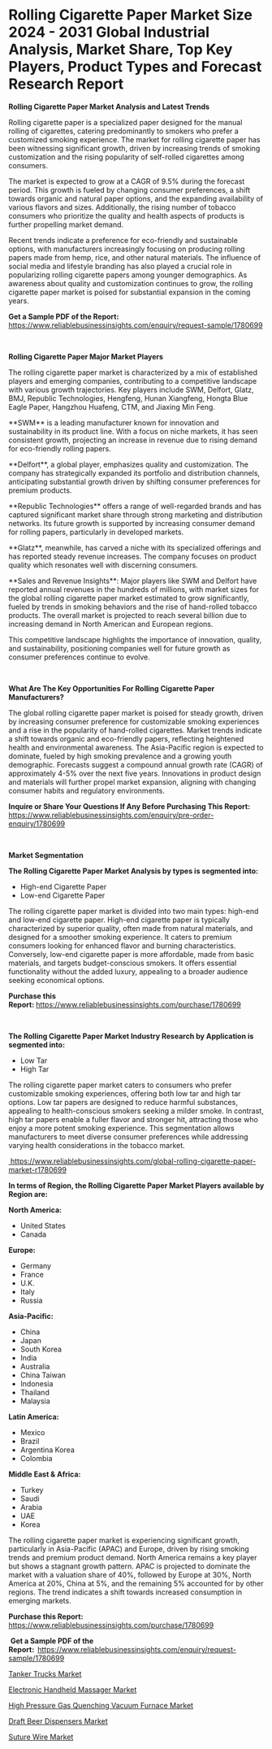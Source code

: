 <p><h1>Rolling Cigarette Paper Market Size 2024 - 2031 Global Industrial Analysis, Market Share, Top Key Players, Product Types and Forecast Research Report</h1></p><p><strong>Rolling Cigarette Paper Market Analysis and Latest Trends</strong></p>
<p><p>Rolling cigarette paper is a specialized paper designed for the manual rolling of cigarettes, catering predominantly to smokers who prefer a customized smoking experience. The market for rolling cigarette paper has been witnessing significant growth, driven by increasing trends of smoking customization and the rising popularity of self-rolled cigarettes among consumers. </p><p>The market is expected to grow at a CAGR of 9.5% during the forecast period. This growth is fueled by changing consumer preferences, a shift towards organic and natural paper options, and the expanding availability of various flavors and sizes. Additionally, the rising number of tobacco consumers who prioritize the quality and health aspects of products is further propelling market demand. </p><p>Recent trends indicate a preference for eco-friendly and sustainable options, with manufacturers increasingly focusing on producing rolling papers made from hemp, rice, and other natural materials. The influence of social media and lifestyle branding has also played a crucial role in popularizing rolling cigarette papers among younger demographics. As awareness about quality and customization continues to grow, the rolling cigarette paper market is poised for substantial expansion in the coming years.</p></p>
<p><strong>Get a Sample PDF of the Report:&nbsp;</strong> <a href="https://www.reliablebusinessinsights.com/enquiry/request-sample/1780699?utm_campaign=1480&utm_medium=2&utm_source=Github&utm_content=ia&utm_term=09102024&utm_id=rolling-cigarette-paper">https://www.reliablebusinessinsights.com/enquiry/request-sample/1780699</a></p>
<p>&nbsp;</p>
<p><strong>Rolling Cigarette Paper Major Market Players</strong></p>
<p><p>The rolling cigarette paper market is characterized by a mix of established players and emerging companies, contributing to a competitive landscape with various growth trajectories. Key players include SWM, Delfort, Glatz, BMJ, Republic Technologies, Hengfeng, Hunan Xiangfeng, Hongta Blue Eagle Paper, Hangzhou Huafeng, CTM, and Jiaxing Min Feng.</p><p>**SWM** is a leading manufacturer known for innovation and sustainability in its product line. With a focus on niche markets, it has seen consistent growth, projecting an increase in revenue due to rising demand for eco-friendly rolling papers. </p><p>**Delfort**, a global player, emphasizes quality and customization. The company has strategically expanded its portfolio and distribution channels, anticipating substantial growth driven by shifting consumer preferences for premium products. </p><p>**Republic Technologies** offers a range of well-regarded brands and has captured significant market share through strong marketing and distribution networks. Its future growth is supported by increasing consumer demand for rolling papers, particularly in developed markets.</p><p>**Glatz**, meanwhile, has carved a niche with its specialized offerings and has reported steady revenue increases. The company focuses on product quality which resonates well with discerning consumers.</p><p>**Sales and Revenue Insights**: Major players like SWM and Delfort have reported annual revenues in the hundreds of millions, with market sizes for the global rolling cigarette paper market estimated to grow significantly, fueled by trends in smoking behaviors and the rise of hand-rolled tobacco products. The overall market is projected to reach several billion due to increasing demand in North American and European regions.</p><p>This competitive landscape highlights the importance of innovation, quality, and sustainability, positioning companies well for future growth as consumer preferences continue to evolve.</p></p>
<p>&nbsp;</p>
<p><strong>What Are The Key Opportunities For Rolling Cigarette Paper Manufacturers?</strong></p>
<p><p>The global rolling cigarette paper market is poised for steady growth, driven by increasing consumer preference for customizable smoking experiences and a rise in the popularity of hand-rolled cigarettes. Market trends indicate a shift towards organic and eco-friendly papers, reflecting heightened health and environmental awareness. The Asia-Pacific region is expected to dominate, fueled by high smoking prevalence and a growing youth demographic. Forecasts suggest a compound annual growth rate (CAGR) of approximately 4-5% over the next five years. Innovations in product design and materials will further propel market expansion, aligning with changing consumer habits and regulatory environments.</p></p>
<p><strong>Inquire or Share Your Questions If Any Before Purchasing This Report:</strong> <a href="https://www.reliablebusinessinsights.com/enquiry/pre-order-enquiry/1780699?utm_campaign=1480&utm_medium=2&utm_source=Github&utm_content=ia&utm_term=09102024&utm_id=rolling-cigarette-paper">https://www.reliablebusinessinsights.com/enquiry/pre-order-enquiry/1780699</a></p>
<p>&nbsp;</p>
<p><strong>Market Segmentation</strong></p>
<p><strong>The Rolling Cigarette Paper Market Analysis by types is segmented into:</strong></p>
<p><ul><li>High-end Cigarette Paper</li><li>Low-end Cigarette Paper</li></ul></p>
<p><p>The rolling cigarette paper market is divided into two main types: high-end and low-end cigarette paper. High-end cigarette paper is typically characterized by superior quality, often made from natural materials, and designed for a smoother smoking experience. It caters to premium consumers looking for enhanced flavor and burning characteristics. Conversely, low-end cigarette paper is more affordable, made from basic materials, and targets budget-conscious smokers. It offers essential functionality without the added luxury, appealing to a broader audience seeking economical options.</p></p>
<p><strong>Purchase this Report:&nbsp;</strong><a href="https://www.reliablebusinessinsights.com/purchase/1780699?utm_campaign=1480&utm_medium=2&utm_source=Github&utm_content=ia&utm_term=09102024&utm_id=rolling-cigarette-paper">https://www.reliablebusinessinsights.com/purchase/1780699</a></p>
<p>&nbsp;</p>
<p><strong>The Rolling Cigarette Paper Market Industry Research by Application is segmented into:</strong></p>
<p><ul><li>Low Tar</li><li>High Tar</li></ul></p>
<p><p>The rolling cigarette paper market caters to consumers who prefer customizable smoking experiences, offering both low tar and high tar options. Low tar papers are designed to reduce harmful substances, appealing to health-conscious smokers seeking a milder smoke. In contrast, high tar papers enable a fuller flavor and stronger hit, attracting those who enjoy a more potent smoking experience. This segmentation allows manufacturers to meet diverse consumer preferences while addressing varying health considerations in the tobacco market.</p></p>
<p><a href="https://www.reliablebusinessinsights.com/global-rolling-cigarette-paper-market-r1780699?utm_campaign=1480&utm_medium=2&utm_source=Github&utm_content=ia&utm_term=09102024&utm_id=rolling-cigarette-paper">&nbsp;https://www.reliablebusinessinsights.com/global-rolling-cigarette-paper-market-r1780699</a></p>
<p><strong>In terms of Region, the Rolling Cigarette Paper Market Players available by Region are:</strong></p>
<p>
    <p> <strong> North America: </strong>
        <ul>
            <li>United States</li>
            <li>Canada</li>
        </ul>
        </p> 
    <p> <strong> Europe: </strong>
        <ul>
            <li>Germany</li>
            <li>France</li>
            <li>U.K.</li>
            <li>Italy</li>
            <li>Russia</li>
        </ul>
        </p> 
    <p> <strong> Asia-Pacific: </strong>
        <ul>
            <li>China</li>
            <li>Japan</li>
            <li>South Korea</li>
            <li>India</li>
            <li>Australia</li>
            <li>China Taiwan</li>
            <li>Indonesia</li>
            <li>Thailand</li>
            <li>Malaysia</li>
        </ul>
        </p> 
    <p> <strong> Latin America: </strong>
        <ul>
            <li>Mexico</li>
            <li>Brazil</li>
            <li>Argentina Korea</li>
            <li>Colombia</li>
        </ul>
        </p> 
    <p> <strong> Middle East & Africa: </strong>
        <ul>
            <li>Turkey</li>
            <li>Saudi</li>
            <li>Arabia</li>
            <li>UAE</li>
            <li>Korea</li>
        </ul>
    </p>
    </p>
<p><p>The rolling cigarette paper market is experiencing significant growth, particularly in Asia-Pacific (APAC) and Europe, driven by rising smoking trends and premium product demand. North America remains a key player but shows a stagnant growth pattern. APAC is projected to dominate the market with a valuation share of 40%, followed by Europe at 30%, North America at 20%, China at 5%, and the remaining 5% accounted for by other regions. The trend indicates a shift towards increased consumption in emerging markets.</p></p>
<p><strong>Purchase this Report: </strong><a href="https://www.reliablebusinessinsights.com/purchase/1780699?utm_campaign=1480&utm_medium=2&utm_source=Github&utm_content=ia&utm_term=09102024&utm_id=rolling-cigarette-paper">https://www.reliablebusinessinsights.com/purchase/1780699</a></p>
<p>&nbsp;<strong>Get a Sample PDF of the Report:&nbsp;&nbsp;</strong><a href="https://www.reliablebusinessinsights.com/enquiry/request-sample/1780699?utm_campaign=1480&utm_medium=2&utm_source=Github&utm_content=ia&utm_term=09102024&utm_id=rolling-cigarette-paper">https://www.reliablebusinessinsights.com/enquiry/request-sample/1780699</a></p>
<p><strong></strong></p>
<p><p><a href="https://www.linkedin.com/pulse/global-tanker-trucks-market-focus-application-end-use-industry-xv94f?utm_campaign=1480&utm_medium=2&utm_source=Github&utm_content=ia&utm_term=09102024&utm_id=rolling-cigarette-paper">Tanker Trucks Market</a></p><p><a href="https://www.linkedin.com/pulse/influencing-factors-electronic-handheld-massager-market-insights-v9tmc?utm_campaign=1480&utm_medium=2&utm_source=Github&utm_content=ia&utm_term=09102024&utm_id=rolling-cigarette-paper">Electronic Handheld Massager Market</a></p><p><a href="https://github.com/ygfu6u/Market-Research-Report-List-1/blob/main/high-pressure-gas-quenching-vacuum-furnace-market.md?utm_campaign=1480&utm_medium=2&utm_source=Github&utm_content=ia&utm_term=09102024&utm_id=rolling-cigarette-paper">High Pressure Gas Quenching Vacuum Furnace Market</a></p><p><a href="https://www.linkedin.com/pulse/draft-beer-dispensers-market-evolution-regional-adaptations-innovation-eoc4e?utm_campaign=1480&utm_medium=2&utm_source=Github&utm_content=ia&utm_term=09102024&utm_id=rolling-cigarette-paper">Draft Beer Dispensers Market</a></p><p><a href="https://www.linkedin.com/pulse/suture-wire-market-size-growing-cagr-144-report-covers-1ntoc?utm_campaign=1480&utm_medium=2&utm_source=Github&utm_content=ia&utm_term=09102024&utm_id=rolling-cigarette-paper">Suture Wire Market</a></p></p>